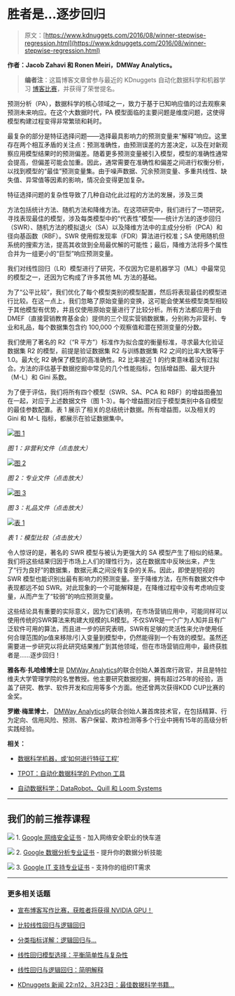# 胜者是…逐步回归

> 原文：[https://www.kdnuggets.com/2016/08/winner-stepwise-regression.html](https://www.kdnuggets.com/2016/08/winner-stepwise-regression.html)

**作者：Jacob Zahavi 和 Ronen Meiri，DMWay Analytics。**

> **编者注**：这篇博客文章曾参与最近的 KDnuggets 自动化数据科学和机器学习 [博客比赛](/2016/06/kdnuggets-blog-contest-automated-data-science.html)，并获得了荣誉提名。

预测分析（PA），数据科学的核心领域之一，致力于基于已知响应值的过去观察来预测未来响应。在这个大数据时代，PA 模型面临的主要问题是维度问题，这使得模型构建过程变得非常繁琐和耗时。

最复杂的部分是特征选择问题——选择最具影响力的预测变量来“解释”响应。这里存在两个相互矛盾的关注点：预测准确性，由预测误差的方差决定，以及在对新观察应用模型结果时的预测偏差。随着更多预测变量被引入模型，模型的准确性通常会提高，但偏差可能会加重。因此，通常需要在准确性和偏差之间进行权衡分析，以找到模型的“最佳”预测变量集。由于噪声数据、冗余预测变量、多重共线性、缺失值、异常值等因素的影响，情况会变得更加复杂。

特征选择问题的复杂性导致了几种自动化此过程的方法的发展，涉及三类

方法包括统计方法、随机方法和降维方法。在这项研究中，我们进行了一项研究，寻找表现最佳的模型，涉及每类模型中的“代表性”模型——统计方法的逐步回归（SWR）、随机方法的模拟退火（SA）以及降维方法中的主成分分析（PCA）和径向基函数（RBF）。SWR 使用假发现率（FDR）算法进行校准；SA 使用随机但系统的搜索方法，提高其收敛到全局最优解的可能性；最后，降维方法将多个属性合并为一组更小的“巨型”响应预测变量。

我们对线性回归（LR）模型进行了研究，不仅因为它是机器学习（ML）中最常见的模型之一，还因为它构成了许多其他 ML 方法的基础。

为了“公平比较”，我们优化了每个模型类别的模型配置，然后将表现最佳的模型进行比较。在这一点上，我们忽略了原始变量的变换，这可能会使某些模型类型相较于其他模型有优势，并且仅使用原始变量进行了比较分析。所有方法都应用于由 DMEF（直接营销教育基金会）提供的三个现实营销数据集，分别称为非营利、专业和礼品，每个数据集包含约 100,000 个观察值和潜在预测变量的分数。

我们使用了著名的 R2（“R 平方”）标准作为拟合度的衡量标准，寻求最大化验证数据集 R2 的模型，前提是验证数据集 R2 与训练数据集 R2 之间的比率大致等于 1.0。最大化 R2 确保了模型的高准确性。R2 比率接近 1 的约束意味着没有过拟合。方法的评估基于数据挖掘中常见的几个性能指标，包括增益图、最大提升（M-L）和 Gini 系数。

为了便于评估，我们将所有四个模型（SWR、SA、PCA 和 RBF）的增益图叠加在一起，对应于上述数据文件（图 1-3）。每个增益图对应于模型类别中各自模型的最佳参数配置。表 1 展示了相关的总结统计数据。所有增益图，以及相关的 Gini 和 M-L 指标，都展示在验证数据集中。

[![图 1](../Images/19a7ebefa3ad4de1a08e55782282edbe.png)](https://i.imgur.com/oL50BQY.jpg)

*图 1：非营利文件（点击放大）*

[![图 2](../Images/7951b75f834b098bcd50a4ca56890d05.png)](https://i.imgur.com/EVhdpln.jpg)

*图 2：专业文件（点击放大）*

[![图 3](../Images/5436582b7ef9e8a8342ef68123abf1db.png)](https://i.imgur.com/AWALALm.jpg)

*图 3：礼品文件（点击放大）*

[![表 1](../Images/d3628fb225578190887d4a95306c53e8.png)](https://i.imgur.com/zTgzgrY.jpg)

*表 1：模型比较（点击放大）*

令人惊讶的是，著名的 SWR 模型与被认为更强大的 SA 模型产生了相似的结果。我们将这些结果归因于市场上人们的理性行为，这在数据库中反映出来，产生了“行为良好”的数据集，数据元素之间没有复杂的关系。因此，即使是短视的 SWR 模型也能识别出最有影响力的预测变量。至于降维方法，在所有数据文件中表现都远不如 SWR。对此现象的一个可能解释是，在降维过程中没有考虑响应变量，从而产生了“较弱”的响应预测变量。

这些结论具有重要的实际意义，因为它们表明，在市场营销应用中，可能同样可以使用传统的SWR算法来构建大规模的LR模型。不仅SWR是一个广为人知并且有广泛软件可用的算法，而且进一步的研究表明，SWR有足够的灵活性来允许使用任何合理范围的p值来移除/引入变量到模型中，仍然能得到一个有效的模型。虽然还需要进一步研究以将此研究结果推广到其他领域，但在市场营销应用中，最终获胜者是……逐步回归！

**雅各布·扎哈维博士**是 [DMWay Analytics](http://www.dmway.com)的联合创始人兼首席行政官，并且是特拉维夫大学管理学院的名誉教授。他主要研究数据挖掘，拥有超过25年的经验，涵盖了研究、教学、软件开发和应用等多个方面。他还曾两次获得KDD CUP比赛的金奖。

**罗嫩·梅里博士**， [DMWay Analytics](http://www.dmway.com)的联合创始人兼首席技术官，在包括精算、行为定向、信用风险、预测、客户保留、欺诈检测等多个行业中拥有15年的高级分析实践经验。

**相关：**

+   [数据科学机器，或‘如何进行特征工程’](/2015/10/data-science-machine.html)

+   [TPOT：自动化数据科学的 Python 工具](/2016/05/tpot-python-automating-data-science.html)

+   [自动数据科学：DataRobot、Quill 和 Loom Systems](/2016/04/automatic-data-science-datarobot-quill-loomsystems.html)

* * *

## 我们的前三推荐课程

![](../Images/0244c01ba9267c002ef39d4907e0b8fb.png) 1\. [Google 网络安全证书](https://www.kdnuggets.com/google-cybersecurity) - 加入网络安全职业的快车道

![](../Images/e225c49c3c91745821c8c0368bf04711.png) 2\. [Google 数据分析专业证书](https://www.kdnuggets.com/google-data-analytics) - 提升你的数据分析技能

![](../Images/0244c01ba9267c002ef39d4907e0b8fb.png) 3\. [Google IT 支持专业证书](https://www.kdnuggets.com/google-itsupport) - 支持你的组织IT需求

* * *

### 更多相关话题

+   [宣布博客写作比赛，获胜者将获得 NVIDIA GPU！](https://www.kdnuggets.com/2022/11/blog-writing-contest-nvidia-gpu.html)

+   [比较线性回归与逻辑回归](https://www.kdnuggets.com/2022/11/comparing-linear-logistic-regression.html)

+   [分类指标详解：逻辑回归与…](https://www.kdnuggets.com/2022/10/classification-metrics-walkthrough-logistic-regression-accuracy-precision-recall-roc.html)

+   [线性回归模型选择：平衡简单性与复杂性](https://www.kdnuggets.com/2023/02/linear-regression-model-selection-balancing-simplicity-complexity.html)

+   [线性回归与逻辑回归：简明解释](https://www.kdnuggets.com/2022/03/linear-logistic-regression-succinct-explanation.html)

+   [KDnuggets 新闻 22:n12，3月23日：最佳数据科学书籍…](https://www.kdnuggets.com/2022/n12.html)
